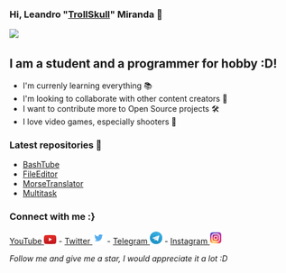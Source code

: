 ### Hi, Leandro "<a href="https://github.com/TrollSkull">TrollSkull</a>" Miranda 🧷

![](https://github-readme-stats.vercel.app/api?username=TrollSkull&show_icons=true)

## I am a student and a programmer for hobby :D!

- I'm currenly learning everything 📚
- I'm looking to collaborate with other content creators 🔭
- I want to contribute more to Open Source projects 🛠
- I love video games, especially shooters 🔫

### Latest repositories 📁
- <a href="https://github.com/TrollSkull/BashTube">BashTube</a>
- <a href="https://github.com/TrollSkull/FileEditor">FileEditor</a>
- <a href="https://github.com/TrollSkull/MorseTranslator">MorseTranslator</a>
- <a href="https://github.com/TrollSkull/Multitask">Multitask</a>

### Connect with me :}
<a href="https://youtube.com/channel/UCOtwxmkZDF0wrrQ5JGnnOUA"> YouTube </a> <img src="/resources/youtube.jpg" width="22"/> -
<a href="https://twitter.com/ImTrollSkull?s=09"> Twitter </a> <img src="/resources/twitter.jpg" width="22"/> -
<a href="http://t.me/TrollSkull"> Telegram </a> <img src="/resources/telegram.jpg" width="22"/> -
<a href="https://instagram.com/_.trsk._?igshid=qbsiszz6bv3l"> Instagram </a> <img src="/resources/instagram.jpg" width="22"/>

_Follow me and give me a star, I would appreciate it a lot :D_
